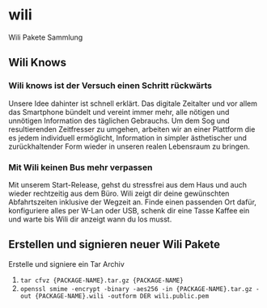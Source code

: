 # wili
Wili Pakete Sammlung

## Wili Knows
### Wili knows ist der Versuch einen Schritt rückwärts
Unsere Idee dahinter ist schnell erklärt. Das digitale Zeitalter und vor allem das Smartphone bündelt und vereint immer mehr, alle nötigen und unnötigen Information des täglichen Gebrauchs. Um dem Sog und resultierenden Zeitfresser zu umgehen, arbeiten wir an einer Plattform die es jedem individuell ermöglicht, Information in simpler ästhetischer und zurückhaltender Form wieder in unseren realen Lebensraum zu bringen.

### Mit Wili keinen Bus mehr verpassen
Mit unserem Start-Release, gehst du stressfrei aus dem Haus und auch wieder rechtzeitig aus dem Büro. Wili zeigt dir deine gewünschten Abfahrtszeiten inklusive der Wegzeit an. Finde einen passenden Ort dafür, konfiguriere alles per W-Lan oder USB, schenk dir eine Tasse Kaffee ein und warte bis Wili dir anzeigt wann du los musst.

## Erstellen und signieren neuer Wili Pakete
Erstelle und signiere ein Tar Archiv
1. ``tar cfvz {PACKAGE-NAME}.tar.gz {PACKAGE-NAME}``
2. ``openssl smime -encrypt -binary -aes256 -in {PACKAGE-NAME}.tar.gz -out {PACKAGE-NAME}.wili -outform DER wili.public.pem``
